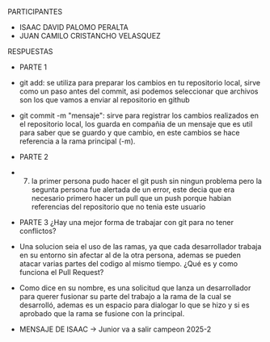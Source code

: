 
PARTICIPANTES
- ISAAC DAVID PALOMO PERALTA
- JUAN CAMILO CRISTANCHO VELASQUEZ

RESPUESTAS

- PARTE 1
    
- git add: se utiliza para preparar los cambios en tu repositorio local, sirve como un paso antes
  del commit, asi podemos seleccionar que archivos son los que vamos a enviar al repositorio en github

- git commit -m "mensaje": sirve para registrar los cambios realizados en el repositorio local, los 
  guarda en compañia de un mensaje que es util para saber que se guardo y que cambio, en este cambios se hace referencia a la rama principal (-m).

- PARTE 2 

- 7. la primer persona pudo hacer el git push sin ningun problema pero la segunta persona fue alertada de un error, este decia que era necesario primero hacer un pull que un push porque habian referencias del repositorio que no tenia este usuario



- PARTE 3
¿Hay una mejor forma de trabajar con git para no tener conflictos?
- Una solucion seia el uso de las ramas, ya que cada desarrollador trabaja en su entorno sin afectar al de la otra persona, ademas se pueden atacar varias partes del codigo al mismo tiempo.
¿Qué es y como funciona el Pull Request?
- Como dice en su nombre, es una solicitud que lanza un desarrollador para querer fusionar su parte del trabajo a la rama de la cual se desarrolló, ademas es un espacio para dialogar lo que se hizo y si es aprobado que la rama se fusione con la principal.

- MENSAJE DE ISAAC -> Junior va a salir campeon 2025-2
